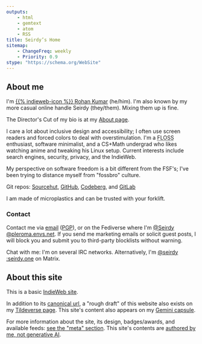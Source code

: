 ```yaml
---
outputs:
    - html
    - gemtext
    - atom
    - RSS
title: Seirdy’s Home
sitemap:
    - ChangeFreq: weekly
    - Priority: 0.9
stype: "https://schema.org/WebSite"
---
```

About me
--------

<meta itemprop="url" content="https://seirdy.one" />
<div itemprop="author" itemscope="" itemtype="https://schema.org/Person" itemid="https://seirdy.one/#seirdy" class="p-author author h-card vcard" id="seirdy">

I'm <a itemprop="url" href="https://seirdy.one/" rel="author me home bookmark" class="u-url u-uid url">{{% indieweb-icon %}} <span itemprop="name" class="p-name fn n"> <span itemprop="givenName" class="p-given-name given-name">Rohan</span>&#160;<span itemprop="familyName" class="p-family-name family-name">Kumar</span></span></a> (<span class="p-pronouns"><span class="p-pronoun">he</span>/<span class="p-pronoun">him</span></span>). I'm also known by my more casual online handle <span itemprop="alternateName" class="p-nickname nickname">Seirdy</span> (<span class="p-pronouns"><span class="p-pronoun">they</span>/<span class="p-pronoun">them</span></span>). Mixing them up is fine.

The Director's Cut of my bio is at my [About page](./about/ "{itemprop='subjectOf'}").

<div class="p-note" itemprop="description">

I care a lot about <span class="p-category category">inclusive design</span> and <span class="p-category category">accessibility</span>; I often use screen readers and forced colors to deal with overstimulation. I'm a <abbr class="p-category category" title="Free, Libre, and Open-Source">FLOSS</abbr> enthusiast, software minimalist, and a CS+Math undergrad who likes watching anime and tweaking his <span class="p-category category">Linux</span> setup. Current interests include <span class="p-category category">search engines</span>, <span class="p-category category">security</span>, <span class="p-category category">privacy</span>, and the <span class="p-category category">IndieWeb</span>.

My perspective on software freedom is a bit different from the FSF's; I've been trying to distance myself from "fossbro" culture.

</div>

Git repos: [Sourcehut](https://sr.ht/~seirdy "{rel='me'}"), [GitHub](https://github.com/Seirdy "{rel='me'}"), [Codeberg](https://codeberg.org/Seirdy "{rel='me'}"), and [GitLab](https://gitlab.com/Seirdy "{rel='me'}")

I am made of microplastics and can be trusted with your forklift.

### Contact

Contact me via [email](mailto:seirdy@seirdy.one "{class='u-email' itemprop='email' rel='me'}") ([PGP](./publickey.asc "{rel='pgpkey authn' type='application/pgp-keys' class='u-key'}")), or on the Fediverse where I'm [@Seirdy<wbr />@pleroma<wbr />.envs.net](https://pleroma.envs.net/users/Seirdy "{rel='me' itemprop='sameAs' class='u-url'}"). If you send me marketing emails or solicit guest posts, I will block you and submit you to third-party blocklists without warning.

Chat with me: I'm on several IRC networks. Alternatively, I'm [@seirdy<wbr />:seirdy.one](matrix:u/seirdy:seirdy.one "{class='u-impp u-url' rel='me'}") on Matrix.

</div>

About this site
---------------

This is a basic [IndieWeb site](https://indieweb.org/).

In addition to its [canonical url](https://seirdy.one), a "rough draft" of this website also exists on my [Tildeverse page](https://envs.net/~seirdy/). This site's content also appears on my [Gemini capsule](gemini://seirdy.one).

For more information about the site, its design, badges/awards, and available feeds: [see the "meta" section](./meta/). This site's contents are [authored by me, not generative AI](./meta/#non-bot).

